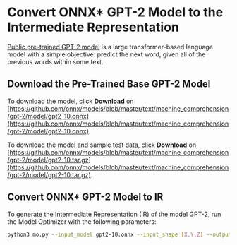 # Convert ONNX* GPT-2 Model to the Intermediate Representation

[Public pre-trained GPT-2 model](https://github.com/onnx/models/tree/master/text/machine_comprehension/gpt-2)  is a large
transformer-based language model with a simple objective: predict the next word, given all of the previous words within some text.

## Download the Pre-Trained Base GPT-2 Model

To download the model, click **Download** on [https://github.com/onnx/models/blob/master/text/machine_comprehension/gpt-2/model/gpt2-10.onnx](https://github.com/onnx/models/blob/master/text/machine_comprehension/gpt-2/model/gpt2-10.onnx).

To download the model and sample test data, click **Download** on [https://github.com/onnx/models/blob/master/text/machine_comprehension/gpt-2/model/gpt2-10.tar.gz](https://github.com/onnx/models/blob/master/text/machine_comprehension/gpt-2/model/gpt2-10.tar.gz).

## Convert ONNX* GPT-2 Model to IR

To generate the Intermediate Representation (IR) of the model GPT-2, run the Model Optimizer with the following parameters:
```sh
python3 mo.py --input_model gpt2-10.onnx --input_shape [X,Y,Z] --output_dir <OUTPUT_MODEL_DIR>
```
